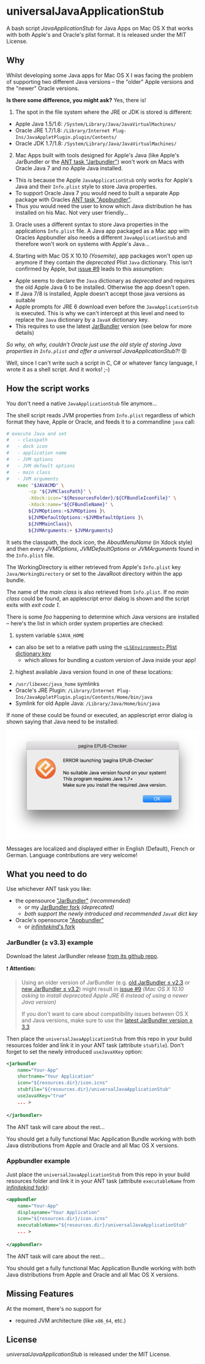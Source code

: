universalJavaApplicationStub
=====================

A bash script *JavaApplicationStub* for Java Apps on Mac OS X that works with both Apple's and Oracle's plist format. It is released under the MIT License.


Why
---

Whilst developing some Java apps for Mac OS X I was facing the problem of supporting two different Java versions – the "older" Apple versions and the "newer" Oracle versions.

**Is there some difference, you might ask?** Yes, there is!

1. The spot in the file system where the JRE or JDK is stored is different:
  * Apple Java 1.5/1.6: `/System/Library/Java/JavaVirtualMachines/`
  * Oracle JRE 1.7/1.8: `/Library/Internet Plug-Ins/JavaAppletPlugin.plugin/Contents/`
  * Oracle JDK 1.7/1.8: `/System/Library/Java/JavaVirtualMachines/`

2. Mac Apps built with tools designed for Apple's Java (like Apple's JarBundler or the [ANT task "Jarbundler"](http://informagen.com/JarBundler/)) won't work on Macs with Oracle Java 7 and no Apple Java installed.
  * This is because the Apple `JavaApplicationStub` only works for Apple's Java and their `Info.plist` style to store Java properties.
  * To support Oracle Java 7 you would need to built a separate App package with Oracles [ANT task "Appbundler"](https://java.net/projects/appbundler).
  * Thus you would need the user to know which Java distribution he has installed on his Mac. Not very user friendly...

3. Oracle uses a different syntax to store Java properties in the applications `Info.plist` file. A Java app packaged as a Mac app with Oracles Appbundler also needs a different `JavaApplicationStub` and therefore won't work on systems with Apple's Java...

4. Starting with Mac OS X 10.10 *(Yosemite)*, app packages won't open up anymore if they contain the *deprecated* Plist `Java` dictionary. This isn't confirmed by Apple, but [issue #9](https://github.com/tofi86/universalJavaApplicationStub/issues/9) leads to this assumption:
  * Apple seems to declare the `Java` dictionary as *deprecated* and requires the old Apple Java 6 to be installed. Otherwise the app doesn't open.
  * If Java 7/8 is installed, Apple doesn't accept those java versions as suitable
  * Apple prompts for JRE 6 download even before the `JavaApplicationStub` is executed. This is why we can't intercept at this level and need to replace the `Java` dictionary by a `JavaX` dictionary key.
  * This requires to use the latest [JarBundler](https://github.com/UltraMixer/JarBundler/) version (see below for more details)

*So why, oh why, couldn't Oracle just use the old style of storing Java properties in `Info.plist` and offer a universal JavaApplicationStub?!* :rage:

Well, since I can't write such a script in C, C# or whatever fancy language, I wrote it as a shell script. And it works! ;-)

How the script works
--------------------

You don't need a native `JavaApplicationStub` file anymore...

The shell script reads JVM properties from `Info.plist` regardless of which format they have, Apple or Oracle, and feeds it to a commandline `java` call:

```Bash
# execute Java and set
#	- classpath
#	- dock icon
#	- application name
#	- JVM options
#	- JVM default options
#	- main class
#	- JVM arguments
	exec "$JAVACMD" \
		-cp "${JVMClassPath}" \
		-Xdock:icon="${ResourcesFolder}/${CFBundleIconFile}" \
		-Xdock:name="${CFBundleName}" \
		${JVMOptions:+$JVMOptions }\
		${JVMDefaultOptions:+$JVMDefaultOptions }\
		${JVMMainClass}\
		${JVMArguments:+ $JVMArguments}
```

It sets the classpath, the dock icon, the *AboutMenuName* (in Xdock style) and then every *JVMOptions*, *JVMDefaultOptions* or *JVMArguments* found in the `Info.plist` file.

The WorkingDirectory is either retrieved from Apple's `Info.plist` key `Java/WorkingDirectory` or set to the JavaRoot directory within the app bundle.

The name of the *main class* is also retrieved from `Info.plist`. If no *main class* could be found, an applescript error dialog is shown and the script exits with *exit code 1*.

There is some *foo* happening to determine which Java versions are installed – here's the list in which order system properties are checked:

1. system variable `$JAVA_HOME`
  * can also be set to a relative path using the [`<LSEnvironment>` Plist dictionary key](https://developer.apple.com/library/content/documentation/General/Reference/InfoPlistKeyReference/Articles/LaunchServicesKeys.html#//apple_ref/doc/uid/20001431-106825)
    * which allows for bundling a custom version of Java inside your app!
2. highest available Java version found in one of these locations:
  * `/usr/libexec/java_home` symlinks
  * Oracle's JRE Plugin: `/Library/Internet Plug-Ins/JavaAppletPlugin.plugin/Contents/Home/bin/java`
  * Symlink for old Apple Java: `/Library/Java/Home/bin/java`

If none of these could be found or executed, an applescript error dialog is shown saying that Java need to be installed:

![Error Dialog No Java Found](/docs/java-error.png?raw=true)

Messages are localized and displayed either in English (Default), French or German. Language contributions are very welcome!

What you need to do
-------------------

Use whichever ANT task you like:
* the opensource ["JarBundler"](https://github.com/UltraMixer/JarBundler) *(recommended)*
  * or my [JarBundler fork](https://github.com/tofi86/Jarbundler) *(deprecated)*
  * _both support the newly introduced and recommended `JavaX` dict key_
* Oracle's opensource ["Appbundler"](https://java.net/projects/appbundler)
  * or [*infinitekind*'s fork](https://bitbucket.org/infinitekind/appbundler/overview)

### JarBundler (≥ v3.3) example
Download the latest JarBundler release [from its github repo](https://github.com/UltraMixer/JarBundler).

:exclamation: **Attention:**
> Using an older version of JarBundler (e.g. [old JarBundler ≤ v2.3](http://informagen.com/JarBundler/) or [new JarBundler ≤ v3.2](https://github.com/UltraMixer/JarBundler)) might result in [issue #9](https://github.com/tofi86/universalJavaApplicationStub/issues/9) *(Mac OS X 10.10 asking to install deprecated Apple JRE 6 instead of using a newer Java version)*
>
> If you don't want to care about compatibility issues between OS X and Java versions, make sure to use the [latest JarBundler version ≥ 3.3](https://github.com/UltraMixer/JarBundler/releases)

Then place the `universalJavaApplicationStub` from this repo in your build resources folder and link it in your ANT task (attribute `stubfile`). Don't forget to set the newly introduced `useJavaXKey` option:
```XML
<jarbundler
	name="Your-App"
	shortname="Your Application"
	icon="${resources.dir}/icon.icns"
	stubfile="${resources.dir}/universalJavaApplicationStub"
	useJavaXKey="true"
	... >

</jarbundler>
```

The ANT task will care about the rest...

You should get a fully functional Mac Application Bundle working with both Java distributions from Apple and Oracle and all Mac OS X versions.


### Appbundler example
Just place the `universalJavaApplicationStub` from this repo in your build resources folder and link it in your ANT task (attribute `executableName` from [*infinitekind* fork](https://bitbucket.org/infinitekind/appbundler/overview)):
```XML
<appbundler
	name="Your-App"
	displayname="Your Application"
	icon="${resources.dir}/icon.icns"
	executableName="${resources.dir}/universalJavaApplicationStub"
	... >

</appbundler>
```


The ANT task will care about the rest...

You should get a fully functional Mac Application Bundle working with both Java distributions from Apple and Oracle and all Mac OS X versions.


Missing Features
----------------

At the moment, there's no support for
* required JVM architecture (like `x86_64`, etc.)


License
-------

*universalJavaApplicationStub* is released under the MIT License.
